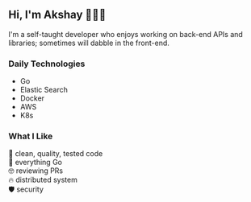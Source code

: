 ## Hi, I'm Akshay 👋👨‍💻
I'm a self-taught developer who enjoys working on back-end APIs and libraries; sometimes will dabble in the front-end.

### Daily Technologies
- Go
- Elastic Search
- Docker
- AWS
- K8s

### What I Like
🚀 clean, quality, tested code   
🦀 everything Go  
🤓 reviewing PRs  
🔥 distributed system  
🛡️ security  
